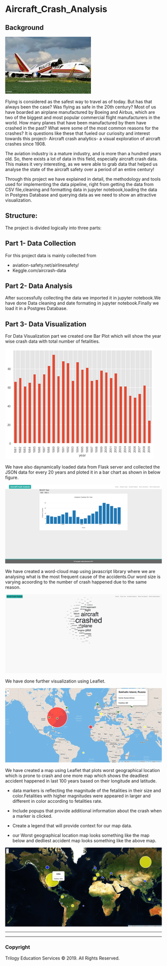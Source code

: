 # Aircraft_Crash_Analysis
                                         

## Background

![2-BasicMap](Images/crash.png)

Flying is considered as the safest way to travel as of today. But has that always been the case? Was flying as safe in the 20th century? Most of us have boarded an airplane manufactured by Boeing and Airbus, which are two of the biggest and most popular commercial flight manufacturers in the world. How many planes that have been manufactured by them have crashed in the past? What were some of the most common reasons for the crashes? It is questions like these that fueled our curiosity and interest towards this project- Aircraft crash analytics- a visual exploration of aircraft crashes since 1908.

The aviation industry is a mature industry, and is more than a hundred years old. So, there exists a lot of data in this field, especially aircraft crash data. This makes it very interesting, as we were able to grab data that helped us analyse the state of the aircraft safety over a period of an entire century!

Through this project we have explained in detail, the methodology and tools used for implementing the data pipeline, right from getting the data from CSV file,cleaning and formatting data in jupyter notebook,loading the data in Postgres Database and querying data as we need to show an attractive visualization.

## Structure:

The project is divided logically into three parts:

## Part 1- Data Collection
For this project data is mainly collected from
* aviation-safety.net/airlinesafety/
* Keggle.com/aircrash-data

## Part 2- Data Analysis
After successfully collecting the data we imported it in jupyter notebook.We have done Data cleaning and date formating in jupyter notebook.Finally we load it in a Postgres Database.


## Part 3- Data Visualization
For Data Visualization part we created one Bar Plot which will show the year wise crash data with total number of fetalities.

![2-BasicMap](Images/crash20Years.png)

We have also daynamically loaded data from Flask server and collected the JSON data for every 20 years and ploted it in a bar chart as shown in below figure.

![2-BasicMap](Images/Crash_Dynamic.png)

We have created a word-cloud map using javascript library where we are analysing what is the most frequent cause of the accidents.Our word size is varying acoording to the number of crash happened due to the same reason.

![2-BasicMap](Images/wordcount.png)

We have done further visualization using Leaflet.

![2-BasicMap](Images/worstAccidents.png)

We have created a map using Leaflet that plots worst geographical location which is prone to crash and one more map which shows the deadliest accident happened in last 100 years based on their longitude and latitude.
    
   * data markers is reflecting the magnitude of the fetalities in their size and color.Fetalities with higher magnitudes   were appeared in larger and different in color according to fetalities rate.

   * Include popups that provide additional information about the crash when a marker is clicked.

   * Create a legend that will provide context for our map data.

   * our Worst geographical location map looks something like the map below and dedliest accident map looks something like the above map.
   
   ![2-BasicMap](Images/geoMap.png)

- - -


- - -


### Copyright

Trilogy Education Services © 2019. All Rights Reserved.
